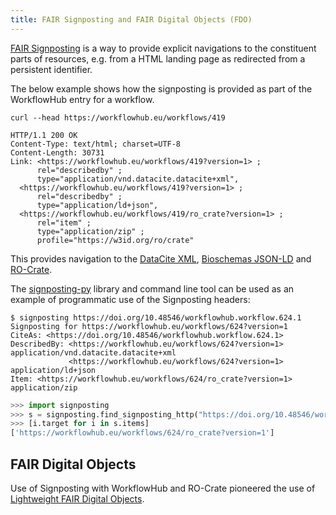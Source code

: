 ```yaml
---
title: FAIR Signposting and FAIR Digital Objects (FDO)
---
```


[FAIR Signposting](https://signposting.org/FAIR/) is a way to provide explicit navigations to the constituent parts of resources, e.g. from a HTML landing page as redirected from a persistent identifier.

The below example shows how the signposting is provided as part of the WorkflowHub entry for a workflow.

```
curl --head https://workflowhub.eu/workflows/419

HTTP/1.1 200 OK
Content-Type: text/html; charset=UTF-8
Content-Length: 30731
Link: <https://workflowhub.eu/workflows/419?version=1> ;
      rel="describedby" ;
      type="application/vnd.datacite.datacite+xml",
  <https://workflowhub.eu/workflows/419?version=1> ;
      rel="describedby" ;
      type="application/ld+json",
  <https://workflowhub.eu/workflows/419/ro_crate?version=1> ;
      rel="item" ;
      type="application/zip" ;
      profile="https://w3id.org/ro/crate"
```

This provides navigation to the [DataCite XML](https://doi.org/10.14454/3w3z-sa82), [Bioschemas JSON-LD](https://bioschemas.org/profiles/ComputationalWorkflow/1.0-RELEASE) and [RO-Crate](../../Workflow-RO-Crate/).

The [signposting-py](https://pypi.org/project/signposting/) library and command line tool can be used as an example of programmatic use of the Signposting headers:

```shell
$ signposting https://doi.org/10.48546/workflowhub.workflow.624.1
Signposting for https://workflowhub.eu/workflows/624?version=1 
CiteAs: <https://doi.org/10.48546/workflowhub.workflow.624.1>
DescribedBy: <https://workflowhub.eu/workflows/624?version=1> application/vnd.datacite.datacite+xml
             <https://workflowhub.eu/workflows/624?version=1> application/ld+json
Item: <https://workflowhub.eu/workflows/624/ro_crate?version=1> application/zip
```

```python
>>> import signposting
>>> s = signposting.find_signposting_http("https://doi.org/10.48546/workflowhub.workflow.624.1")
>>> [i.target for i in s.items]
['https://workflowhub.eu/workflows/624/ro_crate?version=1']
```

## FAIR Digital Objects

Use of Signposting with WorkflowHub and RO-Crate pioneered the use of [Lightweight FAIR Digital Objects](https://doi.org/10.3897/rio.8.e93937).
